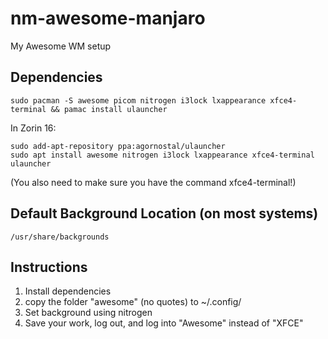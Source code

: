 # nm-awesome-manjaro
My Awesome WM setup

## Dependencies

```
sudo pacman -S awesome picom nitrogen i3lock lxappearance xfce4-terminal && pamac install ulauncher
```
In Zorin 16:
```
sudo add-apt-repository ppa:agornostal/ulauncher
sudo apt install awesome nitrogen i3lock lxappearance xfce4-terminal ulauncher
```
(You also need to make sure you have the command xfce4-terminal!)

## Default Background Location (on most systems)
```
/usr/share/backgrounds
```
## Instructions
1. Install dependencies
2. copy the folder "awesome" (no quotes) to ~/.config/
4. Set background using nitrogen
5. Save your work, log out, and log into "Awesome" instead of "XFCE"
